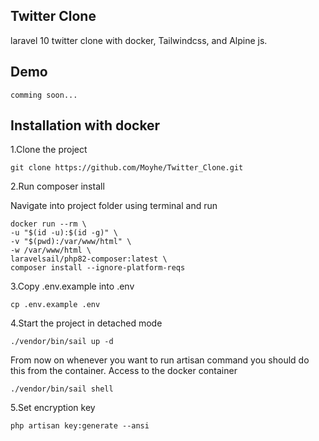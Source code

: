 ## Twitter Clone

laravel 10 twitter clone with docker, Tailwindcss, and Alpine js.

<!-- ![My logo](public/images/2023-08-07_03-17.png) -->

## Demo

    comming soon...

## Installation with docker

1.Clone the project

    git clone https://github.com/Moyhe/Twitter_Clone.git

2.Run composer install

Navigate into project folder using terminal and run

    docker run --rm \
    -u "$(id -u):$(id -g)" \
    -v "$(pwd):/var/www/html" \
    -w /var/www/html \
    laravelsail/php82-composer:latest \
    composer install --ignore-platform-reqs

3.Copy .env.example into .env

    cp .env.example .env

4.Start the project in detached mode

    ./vendor/bin/sail up -d

From now on whenever you want to run artisan command you should do this from the container.
Access to the docker container

    ./vendor/bin/sail shell

5.Set encryption key

    php artisan key:generate --ansi
